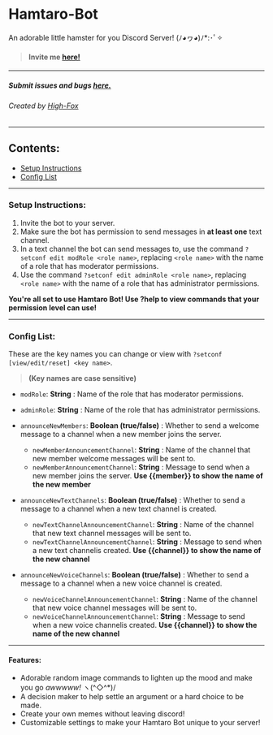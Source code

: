 # Hamtaro-Bot 
An adorable little hamster for you Discord Server! (ﾉ◕ヮ◕)ﾉ*:･ﾟ✧
> #### Invite me [here!](https://discordapp.com/oauth2/authorize?client_id=470864521842655252&scope=bot)

---

##### Submit issues and bugs [here.](https://github.com/High-Fox/Hamtaro-Bot/issues)
###### Created by [High-Fox](https://github.com/High-Fox/)

---

## Contents:
* [Setup Instructions](#setup-instructions:)
* [Config List](#config-list:)

---

### Setup Instructions:
1. Invite the bot to your server.
2. Make sure the bot has permission to send messages in **at least one** text channel.
3. In a text channel the bot can send messages to, use the command `?setconf edit modRole <role name>`, replacing `<role name>` with the name of a role that has moderator permissions.
4. Use the command `?setconf edit adminRole <role name>`, replacing `<role name>` with the name of a role that has administrator permissions.

**You're all set to use Hamtaro Bot! Use ?help to view commands that your permission level can use!**

---

### Config List:
These are the key names you can change or view with `?setconf [view/edit/reset] <key name>`. 
> **(Key names are case sensitive)**
* `modRole`: **String** : Name of the role that has moderator permissions.
* `adminRole`: **String** : Name of the role that has administrator permissions.



* `announceNewMembers`: **Boolean (true/false)** : Whether to send a welcome message to a channel when a new member joins the server. 
  * `newMemberAnnouncementChannel`: **String** : Name of the channel that new member welcome messages will be sent to.   
  * `newMemberAnnouncementChannel`: **String** : Message to send when a new member joins the server. **Use {{member}} to show the name of the new member**
   
* `announceNewTextChannels`: **Boolean (true/false)** : Whether to send a message to a channel when a new text channel is created.
  * `newTextChannelAnnouncementChannel`: **String** : Name of the channel that new text channel messages will be sent to.
  * `newTextChannelAnnouncementChannel`: **String** : Message to send when a new text channelis created. **Use {{channel}} to show the name of the new channel**
  
* `announceNewVoiceChannels`: **Boolean (true/false)** : Whether to send a message to a channel when a new voice channel is created.
  * `newVoiceChannelAnnouncementChannel`: **String** : Name of the channel that new voice channel messages will be sent to.
  * `newVoiceChannelAnnouncementChannel`: **String** : Message to send when a new voice channelis created. **Use {{channel}} to show the name of the new channel**

---

#### Features:
* Adorable random image commands to lighten up the mood and make you go *awwwww!* ヽ(^◇^*)/
* A decision maker to help settle an argument or a hard choice to be made.
* Create your own memes without leaving discord!
* Customizable settings to make your Hamtaro Bot unique to your server!
  
